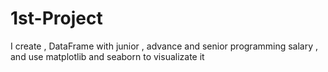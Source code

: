 # 1st-Project
I create , DataFrame with junior , advance and senior programming salary , and use matplotlib and seaborn to visualizate it
